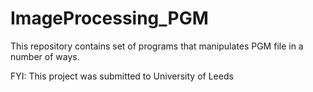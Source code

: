 # ImageProcessing_PGM
This repository contains set of programs that manipulates PGM file in a number of ways. 

FYI: This project was submitted to University of Leeds
